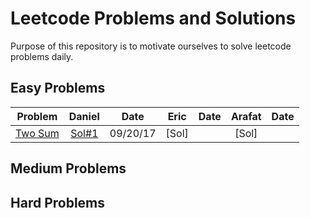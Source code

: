 # Leetcode Problems and Solutions

Purpose of this repository is to motivate ourselves to solve leetcode problems daily.


## Easy Problems

|Problem|Daniel| Date | Eric | Date | Arafat | Date |
|-------|:----:|:----:|:----:|:----:|:------:|:----:|
|[Two Sum](https://leetcode.com/problems/two-sum/description/)|[Sol#1](./1.TwoSum/Daniel.java)| 09/20/17 | [Sol] |   |  [Sol] |  |

## Medium Problems

## Hard Problems